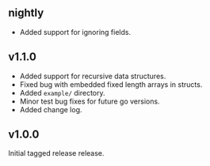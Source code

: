## nightly
* Added support for ignoring fields.

## v1.1.0

* Added support for recursive data structures.
* Fixed bug with embedded fixed length arrays in structs.
* Added `example/` directory.
* Minor test bug fixes for future go versions.
* Added change log.

## v1.0.0

Initial tagged release release.
